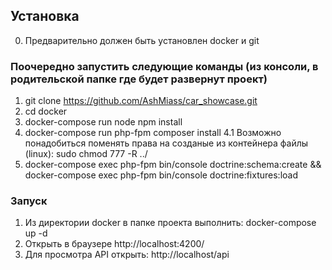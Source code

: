 ## Установка ##
0. Предварительно должен быть установлен docker и git

### Поочередно запустить следующие команды (из консоли, в родительской папке где будет развернут проект)
1. git clone https://github.com/AshMiass/car_showcase.git
2. cd docker
3. docker-compose run node npm install
4. docker-compose run php-fpm composer install
4.1 Возможно понадобиться поменять права на созданые из контейнера файлы (linux): sudo chmod 777 -R ../
5. docker-compose exec php-fpm bin/console doctrine:schema:create && docker-compose exec php-fpm bin/console doctrine:fixtures:load

### Запуск
1. Из директории docker в папке проекта выполнить: docker-compose up -d
2. Открыть в браузере http://localhost:4200/
2. Для просмотра API открыть: http://localhost/api
